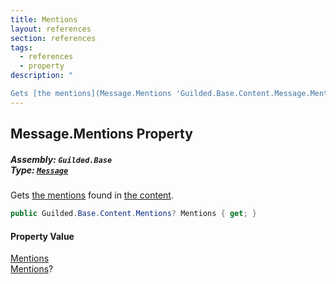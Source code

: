 ```yaml
---
title: Mentions
layout: references
section: references
tags:
  - references
  - property
description: "

Gets [the mentions](Message.Mentions 'Guilded.Base.Content.Message.Mentions') found in [the content](Message.Content 'Guilded.Base.Content.Message.Content')."
---
```


## Message.Mentions Property
##### **Assembly:** `Guilded.Base`<br/>**Type:** [`Message`](Message 'Guilded.Base.Content.Message')

Gets [the mentions](Message.Mentions 'Guilded.Base.Content.Message.Mentions') found in [the content](Message.Content 'Guilded.Base.Content.Message.Content').

```csharp
public Guilded.Base.Content.Mentions? Mentions { get; }
```

#### Property Value
[Mentions](Mentions 'Guilded.Base.Content.Mentions')  
[Mentions](Message.Mentions 'Guilded.Base.Content.Message.Mentions')?